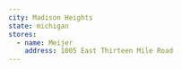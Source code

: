 ```yaml
---
city: Madison Heights
state: michigan
stores:
  - name: Meijer
    address: 1005 East Thirteen Mile Road
---
```

